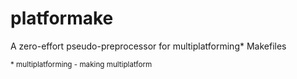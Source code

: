 # platformake
A zero-effort pseudo-preprocessor for multiplatforming* Makefiles


<sub>* multiplatforming - making multiplatform</sub>
